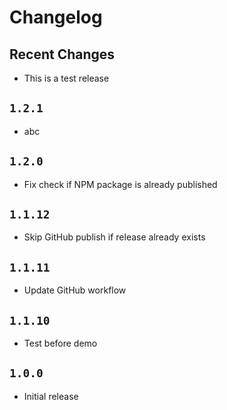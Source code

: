# Changelog

## Recent Changes

- This is a test release

## `1.2.1`

- abc

## `1.2.0`

- Fix check if NPM package is already published

## `1.1.12`

- Skip GitHub publish if release already exists

## `1.1.11`

- Update GitHub workflow

## `1.1.10`

- Test before demo

## `1.0.0`

- Initial release
